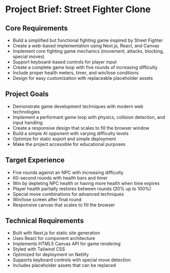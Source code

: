 # Project Brief: Street Fighter Clone

## Core Requirements
- Build a simplified but functional fighting game inspired by Street Fighter
- Create a web-based implementation using Next.js, React, and Canvas
- Implement core fighting game mechanics (movement, attacks, blocking, special moves)
- Support keyboard-based controls for player input
- Create a complete game loop with five rounds of increasing difficulty
- Include proper health meters, timer, and win/lose conditions
- Design for easy customization with replaceable placeholder assets

## Project Goals
- Demonstrate game development techniques with modern web technologies
- Implement a performant game loop with physics, collision detection, and input handling
- Create a responsive design that scales to fill the browser window
- Build a simple AI opponent with varying difficulty levels
- Optimize for static export and simple deployment
- Make the project accessible for educational purposes

## Target Experience
- Five rounds against an NPC with increasing difficulty
- 60-second rounds with health bars and timer
- Win by depleting NPC health or having more health when time expires
- Player health partially restores between rounds (20% up to 100%)
- Special move combinations for advanced techniques
- Win/lose screen after final round
- Responsive canvas that scales to fill the browser

## Technical Requirements
- Built with Next.js for static site generation
- Uses React for component architecture
- Implements HTML5 Canvas API for game rendering
- Styled with Tailwind CSS
- Optimized for deployment on Netlify
- Supports keyboard controls with special move detection
- Includes placeholder assets that can be replaced
